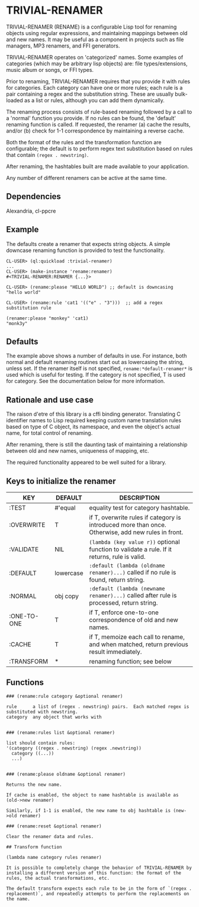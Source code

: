 # TRIVIAL-RENAMER

TRIVIAL-RENAMER (RENAME) is a configurable Lisp tool for renaming objects using regular expressions, and maintaining mappings between old and new names.  It may be useful as a component in projects such as file managers, MP3 renamers, and FFI generators.

TRIVIAL-RENAMER operates on 'categorized' names.  Some examples of categories (which may be arbitrary lisp objects) are: file types/extensions, music album or songs, or FFI types. 

Prior to renaming, TRIVIAL-RENAMER requires that you provide it with rules for categories.  Each category can have one or more rules; each rule is a pair containing a regex and the substitution string.  These are usually bulk-loaded as a list or rules, although you can add them dynamically.  

The renaming process consists of rule-based renaming followed by a call to a 'normal' function you provide.  If no rules can be found, the 'default' renaming function is called.  If requested, the renamer (a) cache the results, and/or (b) check for 1-1 correspondence by maintaining a reverse cache.

Both the format of the rules and the transformation function are configurable; the default is to perform regex text substitution based on rules that contain `(regex . newstring)`.

After renaming, the hashtables built are made available to your application.  

Any number of different renamers can be active at the same time.

## Dependencies

Alexandria, cl-ppcre

## Example

The defaults create a renamer that expects string objects.  A simple downcase renaming function is provided to test the functionality.  

```
CL-USER> (ql:quickload :trivial-renamer)
...
CL-USER> (make-instance 'rename:renamer)
#<TRIVIAL-RENAMER:RENAMER {...}>

CL-USER> (rename:please "HELLO WORLD") ;; default is downcasing
"hello world"

CL-USER> (rename:rule 'cat1 '(("e" . "3")))  ;; add a regex substitution rule

(renamer:please "monkey" 'cat1)
"monk3y"
```
## Defaults

The example above shows a number of defaults in use.  For instance, both normal and default renaming routines start out as lowercasing the string, unless set.  If the renamer itself is not specified, `rename:*default-renamer*` is used which is useful for testing.  If the category is not specified, T is used for category.  See the documentation below for more information.

## Rationale and use case

The raison d'etre of this library is a cffi binding generator.  Translating C identifier names to Lisp required keeping custom name translation rules based on type of C object, its namespace, and even the object's actual name, for total control of renaming.

After renaming, there is still the daunting task of maintaining a relationship between old and new names, uniqueness of mapping, etc.

The required functionality appeared to be well suited for a library.


## Keys to initialize the renamer

 KEY | DEFAULT | DESCRIPTION
 --- | ------- | -----------
:TEST | #'equal | equality test for category hashtable.
:OVERWRITE | T | if T, overwrite rules if category is introduced more than once. Otherwise, add new rules in front.
:VALIDATE | NIL |`(lambda (key value r))` optional function to validate a rule.  If it returns, rule is valid.
:DEFAULT | lowercase | `:default (lambda (oldname renamer)...)` called if no rule is found, return string.
:NORMAL | obj copy | `:default (lambda (newname renamer)...)` called after rule is processed, return string.
:ONE-TO-ONE | T | if T, enforce one-to-one correspondence of old and new names.
:CACHE | T | if T, memoize each call to rename, and when matched, return previous result immediately.
:TRANSFORM | * | renaming function; see below

## Functions

```
### (rename:rule category &optional renamer)

rule      a list of (regex . newstring) pairs.  Each matched regex is substituted with newstring.
category  any object that works with 


### (rename:rules list &optional renamer)

list should contain rules:
'(category ((regex . newstring) (regex .newstring))
  category ((...))
  ...)
  

### (rename:please oldname &optional renamer)

Returns the new name.

If cache is enabled, the object to name hashtable is available as (old->new renamer)  

Similarly, if 1-1 is enabled, the new name to obj hashtable is (new->old renamer)

### (rename:reset &optional renamer)

Clear the renamer data and rules.

## Transform function

(lambda name category rules renamer)

It is possible to completely change the behavior of TRIVIAL-RENAMER by installing a different version of this function: the format of the rules, the actual transformations, etc.

The default transform expects each rule to be in the form of `(regex . replacement)`, and repeatedly attempts to perform the replacements on the name.

